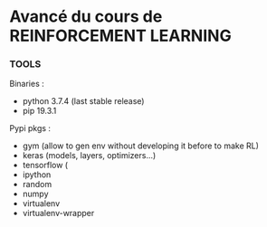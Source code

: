 # Avancé du cours de REINFORCEMENT LEARNING

### TOOLS  
Binaries : 
- python 3.7.4 (last stable release)
- pip 19.3.1

Pypi pkgs : 
- gym (allow to gen env without developing it before to make RL)
- keras (models, layers, optimizers...)
- tensorflow (
- ipython
- random
- numpy
- virtualenv
- virtualenv-wrapper

